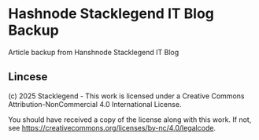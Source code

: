 # Hashnode Stacklegend IT Blog Backup
Article backup from Hanshnode Stacklegend IT Blog

## Lincese
(c) 2025 Stacklegend - This work is licensed under a Creative Commons Attribution-NonCommercial 4.0 International License.

You should have received a copy of the license along with this work. If not, see https://creativecommons.org/licenses/by-nc/4.0/legalcode.
